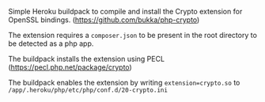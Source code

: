 Simple Heroku buildpack to compile and install the Crypto extension for OpenSSL
bindings. (https://github.com/bukka/php-crypto)

The extension requires a `composer.json` to be present in the root directory to be 
detected as a php app.

The buildpack installs the extension using PECL (https://pecl.php.net/package/crypto)

The buildpack enables the extension by writing `extension=crypto.so` to 
`/app/.heroku/php/etc/php/conf.d/20-crypto.ini`
